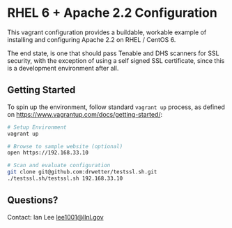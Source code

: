 # RHEL 6 + Apache 2.2 Configuration

This vagrant configuration provides a buildable, workable example of installing and configuring Apache 2.2 on RHEL / CentOS 6.

The end state, is one that should pass Tenable and DHS scanners for SSL security, with the exception of using a self signed SSL certificate, since this is a development environment after all.

## Getting Started

To spin up the environment, follow standard ``vagrant up`` process, as defined on https://www.vagrantup.com/docs/getting-started/:

```bash
# Setup Environment
vagrant up

# Browse to sample website (optional)
open https://192.168.33.10

# Scan and evaluate configuration
git clone git@github.com:drwetter/testssl.sh.git
./testssl.sh/testssl.sh 192.168.33.10
```

## Questions?

Contact: Ian Lee <lee1001@llnl.gov>
